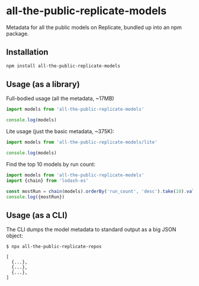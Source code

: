 # all-the-public-replicate-models

Metadata for all the public models on Replicate, bundled up into an npm package.

## Installation

```sh
npm install all-the-public-replicate-models
```

## Usage (as a library)

Full-bodied usage (all the metadata, ~17MB)

```js
import models from 'all-the-public-replicate-models'

console.log(models)
```

Lite usage (just the basic metadata, ~375K):

```js
import models from 'all-the-public-replicate-models/lite'

console.log(models)
```

Find the top 10 models by run count:

```js
import models from 'all-the-public-replicate-models'
import {chain} from 'lodash-es'

const mostRun = chain(models).orderBy('run_count', 'desc').take(10).value()
console.log({mostRun})
```

## Usage (as a CLI)

The CLI dumps the model metadata to standard output as a big JSON object:

```
$ npx all-the-public-replicate-repos

[
  {...},
  {...},
  {...},
]
```